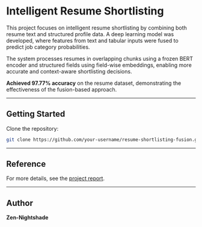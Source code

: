 # Intelligent Resume Shortlisting

This project focuses on intelligent resume shortlisting by combining both resume text and structured profile data. A deep learning model was developed, where features from text and tabular inputs were fused to predict job category probabilities.

The system processes resumes in overlapping chunks using a frozen BERT encoder and structured fields using field-wise embeddings, enabling more accurate and context-aware shortlisting decisions.

**Achieved 97.77% accuracy** on the resume dataset, demonstrating the effectiveness of the fusion-based approach.

---

## Getting Started

Clone the repository:

```bash
git clone https://github.com/your-username/resume-shortlisting-fusion.git
```

---

## Reference

For more details, see the [project report](./REPORT.md).

---

## Author

**Zen-Nightshade**

